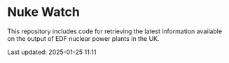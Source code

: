 # Nuke Watch

This repository includes code for retrieving the latest information available on the output of EDF nuclear power plants in the UK.

Last updated: 2025-01-25 11:11